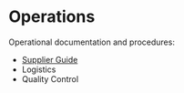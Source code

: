 # Operations

Operational documentation and procedures:

- [Supplier Guide](suppliers-guide.md)
- Logistics
- Quality Control
